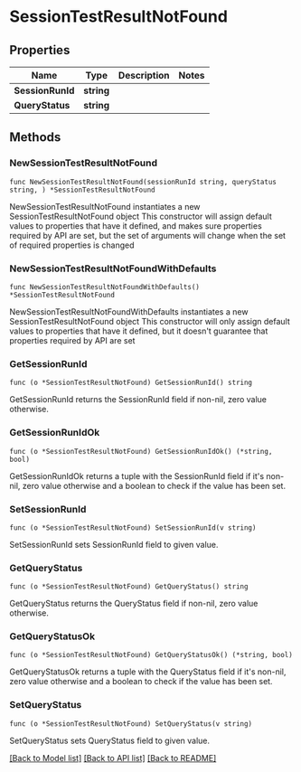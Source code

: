 # SessionTestResultNotFound

## Properties

Name | Type | Description | Notes
------------ | ------------- | ------------- | -------------
**SessionRunId** | **string** |  | 
**QueryStatus** | **string** |  | 

## Methods

### NewSessionTestResultNotFound

`func NewSessionTestResultNotFound(sessionRunId string, queryStatus string, ) *SessionTestResultNotFound`

NewSessionTestResultNotFound instantiates a new SessionTestResultNotFound object
This constructor will assign default values to properties that have it defined,
and makes sure properties required by API are set, but the set of arguments
will change when the set of required properties is changed

### NewSessionTestResultNotFoundWithDefaults

`func NewSessionTestResultNotFoundWithDefaults() *SessionTestResultNotFound`

NewSessionTestResultNotFoundWithDefaults instantiates a new SessionTestResultNotFound object
This constructor will only assign default values to properties that have it defined,
but it doesn't guarantee that properties required by API are set

### GetSessionRunId

`func (o *SessionTestResultNotFound) GetSessionRunId() string`

GetSessionRunId returns the SessionRunId field if non-nil, zero value otherwise.

### GetSessionRunIdOk

`func (o *SessionTestResultNotFound) GetSessionRunIdOk() (*string, bool)`

GetSessionRunIdOk returns a tuple with the SessionRunId field if it's non-nil, zero value otherwise
and a boolean to check if the value has been set.

### SetSessionRunId

`func (o *SessionTestResultNotFound) SetSessionRunId(v string)`

SetSessionRunId sets SessionRunId field to given value.


### GetQueryStatus

`func (o *SessionTestResultNotFound) GetQueryStatus() string`

GetQueryStatus returns the QueryStatus field if non-nil, zero value otherwise.

### GetQueryStatusOk

`func (o *SessionTestResultNotFound) GetQueryStatusOk() (*string, bool)`

GetQueryStatusOk returns a tuple with the QueryStatus field if it's non-nil, zero value otherwise
and a boolean to check if the value has been set.

### SetQueryStatus

`func (o *SessionTestResultNotFound) SetQueryStatus(v string)`

SetQueryStatus sets QueryStatus field to given value.



[[Back to Model list]](../README.md#documentation-for-models) [[Back to API list]](../README.md#documentation-for-api-endpoints) [[Back to README]](../README.md)


